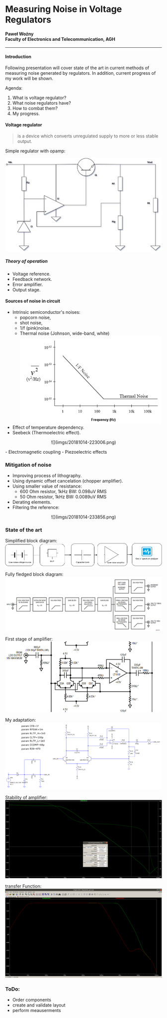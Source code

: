 # Measuring Noise in Voltage Regulators

#### Paweł Woźny </br> Faculty  of Electronics and Telecommunication, AGH 
---

#### Introduction
Following presentation will cover state of the art in current methods of measuring noise generated by regulators. 
In addition, current progress of my work will be shown.

Agenda:

1. What is voltage regulator?
2. What noise regulators have?
3. How to combat them?
4. My progress.




#### Voltage regulator
> is a device which converts unregulated supply to more or less stable output.

Simple regulator with opamp:

![aaa](imgs/voltageReg_1.jpg)

##### Theory of operation

- Voltage reference.
- Feedback network.
- Error amplifier.
- Output stage.
 
#### Sources of noise in circuit

- Intrinsic semiconductor's noises:
    - popcorn noise,
    - shot noise,
    - 1/f (pink)noise.
    - Thermal noise (Johnson, wide-band, white) 
    ![](imgs/20181014-222546.png)
- Effect of temperature dependency.
- Seebeck (Thermoelectric effect).
<p align="center"> ![](imgs/20181014-223006.png) </p>
- Electromagnetic coupling
- Piezoelectric effects

### Mitigation of noise
- Improving process of lithography.
- Using dynamic offset cancelation (chopper amplifier).
- Using smaller value of resistance:
    - 600 Ohm resistor, 1kHz BW: 0.098uV RMS
    - 50 Ohm resistor, 1kHz BW: 0.0089uV RMS
- Derating elements.
- Filtering the reference:
<p align="center"> ![](imgs/20181014-233856.png) </p>

### State of the art
Simplified block diagram:
![](imgs/mainDiagram.jpg)

Fully fledged block diagram:
![](imgs/20181014-234713.png)
</br>

First stage of amplifier:
![](imgs/20181014-235122.png)
</br>

My adaptation:
![](imgs/20181014-235804.png)
</br>

Stability of amplifier:
![](imgs/stability.png)

transfer Function:
![](imgs/transferFunction.png)


### ToDo:
- Order components
- create and validate layout
- perform meauserments